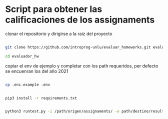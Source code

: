 # Script para obtener las calificaciones de los assignaments

clonar el repositorio y 
dirigirse a la raiz del proyecto

```bash

git clone https://github.com/introprog-unlu/evaluar_homeworks.git evaluador_hw

cd evaluador_hw

```

copiar el env de ejemplo y completar con los path requeridos, per defecto se encuenran los del año 2021

```bash

cp .enc.example .env

```

```bash

pip3 install -r requirements.txt

```


```bash

python3 runtest.py -i /path/origen/assignaments/ -o path/destino/resultados

```